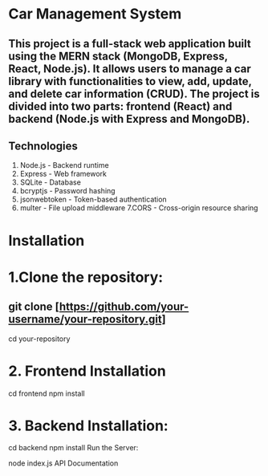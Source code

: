 # Car Management System

## This project is a full-stack web application built using the MERN stack (MongoDB, Express, React, Node.js). It allows users to manage a car library with functionalities to view, add, update, and delete car information (CRUD). The project is divided into two parts: frontend (React) and backend (Node.js with Express and MongoDB).

## Technologies
1. Node.js - Backend runtime
2. Express - Web framework
3. SQLite - Database
4. bcryptjs - Password hashing
5. jsonwebtoken - Token-based authentication
6. multer - File upload middleware
7.CORS - Cross-origin resource sharing

# Installation
# 1.Clone the repository:
## git clone [https://github.com/your-username/your-repository.git]

cd your-repository
# 2. Frontend Installation

cd frontend
npm install

# 3. Backend Installation:
cd backend
npm install
Run the Server:

node index.js
API Documentation


